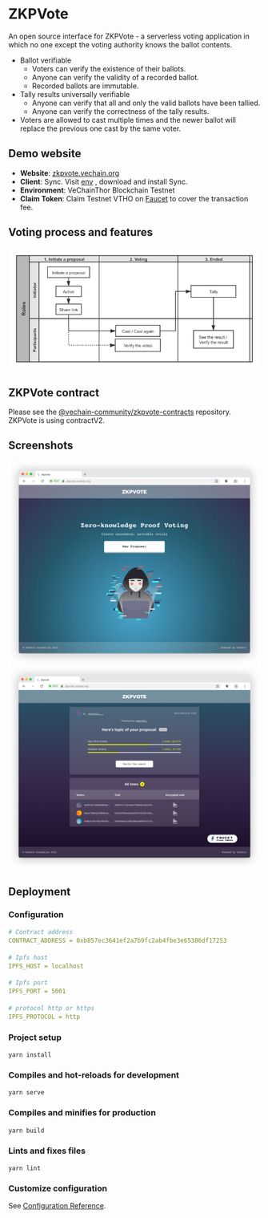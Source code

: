 # ZKPVote

An open source interface for ZKPVote - a serverless voting application in which no one except the voting authority knows the ballot contents.

- Ballot verifiable
    - Voters can verify the existence of their ballots.
    - Anyone can verify the validity of a recorded ballot.
    - Recorded ballots are immutable.
- Tally results universally verifiable
    - Anyone can verify that all and only the valid ballots have been tallied.
    - Anyone can verify the correctness of the tally results.
- Voters are allowed to cast multiple times and the newer ballot will replace the previous one cast by the same voter.

## Demo website
- **Website**: [zkpvote.vechain.org](https://zkpvote.vechain.org/)
- **Client**: Sync. Visit [env](https://env.vechain.org/#sync) , download and install Sync.
- **Environment**: VeChainThor Blockchain Testnet
- **Claim Token**: Claim Testnet VTHO on [Faucet](https://faucet.vecha.in) to cover the transaction fee.

## Voting process and features
<img width="" src="screenshots/process.png" alt="Process">

## ZKPVote contract

Please see the [@vechain-community/zkpvote-contracts](https://github.com/vechain-community/zkpvote-contracts) repository. ZKPVote is using contractV2.

## Screenshots
<img width="" src="screenshots/homepage.png" alt="Home page">
<img width="" src="screenshots/proposal.png" alt="Proposal">

## Deployment

### Configuration

```yml
# Contract address
CONTRACT_ADDRESS = 0xb857ec3641ef2a7b9fc2ab4fbe3e65386df17253

# Ipfs host
IPFS_HOST = localhost

# Ipfs port
IPFS_PORT = 5001

# protocol http or https
IPFS_PROTOCOL = http
```


### Project setup

```
yarn install
```

### Compiles and hot-reloads for development

```
yarn serve
```

### Compiles and minifies for production

```
yarn build
```

### Lints and fixes files

```
yarn lint
```

### Customize configuration

See [Configuration Reference](https://cli.vuejs.org/config/).
